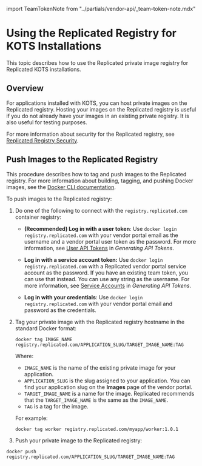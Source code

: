 import TeamTokenNote from "../partials/vendor-api/_team-token-note.mdx"

# Using the Replicated Registry for KOTS Installations

This topic describes how to use the Replicated private image registry for Replicated KOTS installations.
## Overview

For applications installed with KOTS, you can host private images on the Replicated registry. Hosting your images on the Replicated registry is useful if you do not already have your images in an existing private registry. It is also useful for testing purposes.

For more information about security for the Replicated registry, see [Replicated Registry Security](packaging-private-registry-security).

## Push Images to the Replicated Registry

This procedure describes how to tag and push images to the Replicated registry. For more information about building, tagging, and pushing Docker images, see the
[Docker CLI documentation](https://docs.docker.com/engine/reference/commandline/cli/).

To push images to the Replicated registry:

1. Do one of the following to connect with the `registry.replicated.com` container registry:
   * **(Recommended) Log in with a user token**: Use `docker login registry.replicated.com` with your vendor portal email as the username and a vendor portal user token as the password. For more information, see [User API Tokens](replicated-api-tokens#user-api-tokens) in _Generating API Tokens_.
   * **Log in with a service account token:** Use `docker login registry.replicated.com` with a Replicated vendor portal service account as the password. If you have an existing team token, you can use that instead. You can use any string as the username. For more information, see [Service Accounts](replicated-api-tokens#service-accounts) in _Generating API Tokens_.
   
      <TeamTokenNote/>

   * **Log in with your credentials**: Use `docker login registry.replicated.com` with your vendor portal email and password as the credentials.

1. Tag your private image with the Replicated registry hostname in the standard
Docker format:

   ```
   docker tag IMAGE_NAME registry.replicated.com/APPLICATION_SLUG/TARGET_IMAGE_NAME:TAG
   ```

   Where:
   * `IMAGE_NAME` is the name of the existing private image for your application.
   * `APPLICATION_SLUG` is the slug assigned to your application. You can find your application slug on the **Images** page of the vendor portal.
   * `TARGET_IMAGE_NAME` is a name for the image. Replicated recommends that the `TARGET_IMAGE_NAME` is the same as the `IMAGE_NAME`.
   * `TAG` is a tag for the image.

   For example:

   ```
   docker tag worker registry.replicated.com/myapp/worker:1.0.1
   ```

1. Push your private image to the Replicated registry:

  ```
  docker push registry.replicated.com/APPLICATION_SLUG/TARGET_IMAGE_NAME:TAG
  ```